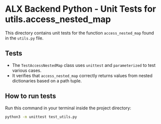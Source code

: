 # ALX Backend Python - Unit Tests for utils.access_nested_map

This directory contains unit tests for the function `access_nested_map` found in the `utils.py` file.

## Tests

- The `TestAccessNestedMap` class uses `unittest` and `parameterized` to test various cases.
- It verifies that `access_nested_map` correctly returns values from nested dictionaries based on a path tuple.

## How to run tests

Run this command in your terminal inside the project directory:

```bash
python3 -m unittest test_utils.py
